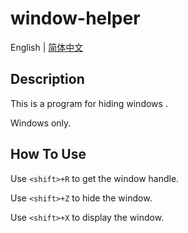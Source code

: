 # window-helper

English | [简体中文](./README-cn.md)

## Description

This is a program for hiding windows .

Windows only.

## How To Use

Use `<shift>+R` to get the window handle.

Use `<shift>+Z` to hide the window.

Use `<shift>+X` to display the window.

